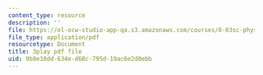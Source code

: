 ```yaml
---
content_type: resource
description: ''
file: https://ol-ocw-studio-app-qa.s3.amazonaws.com/courses/8-03sc-physics-iii-vibrations-and-waves-fall-2016/9b8e10dd634ed68c795d19ac6e2d0ebb_GUgIh6ff86Y.pdf
file_type: application/pdf
resourcetype: Document
title: 3play pdf file
uid: 9b8e10dd-634e-d68c-795d-19ac6e2d0ebb
---
```

